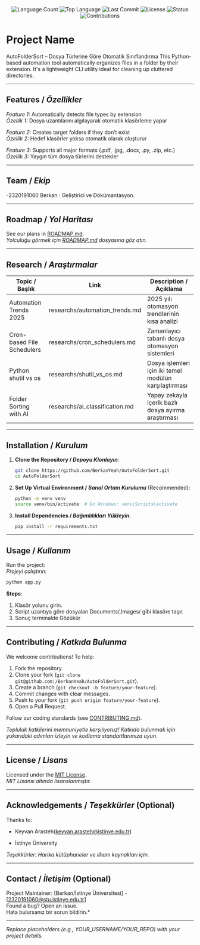 <div align="center">
  <img src="https://img.shields.io/github/languages/count/keyvanarasteh/Project?style=flat-square&color=blueviolet" alt="Language Count">
  <img src="https://img.shields.io/github/languages/top/keyvanarasteh/Project?style=flat-square&color=1e90ff" alt="Top Language">
  <img src="https://img.shields.io/github/last-commit/keyvanarasteh/Project?style=flat-square&color=ff69b4" alt="Last Commit">
  <img src="https://img.shields.io/github/license/keyvanarasteh/Project?style=flat-square&color=yellow" alt="License">
  <img src="https://img.shields.io/badge/Status-Active-green?style=flat-square" alt="Status">
  <img src="https://img.shields.io/badge/Contributions-Welcome-brightgreen?style=flat-square" alt="Contributions">
</div>

# Project Name
AutoFolderSort – Dosya Türlerine Göre Otomatik Sınıflandırma
This Python-based automation tool automatically organizes files in a folder by their extension. It's a lightweight CLI utility ideal for cleaning up cluttered directories.

---

## Features / *Özellikler*

*Feature 1:* Automatically detects file types by extension  
*Özellik 1:* Dosya uzantılarını algılayarak otomatik klasörleme yapar

*Feature 2:* Creates target folders if they don’t exist  
*Özellik 2:* Hedef klasörler yoksa otomatik olarak oluşturur

*Feature 3:* Supports all major formats (.pdf, .jpg, .docx, .py, .zip, etc.)  
*Özellik 3:* Yaygın tüm dosya türlerini destekler


---

## Team / *Ekip*

-2320191060 Berkan : Geliştirici ve Dökümantasyon.

---

## Roadmap / *Yol Haritası*

See our plans in [ROADMAP.md](ROADMAP.md).  
*Yolculuğu görmek için [ROADMAP.md](ROADMAP.md) dosyasına göz atın.*

---

## Research / *Araştırmalar*

| Topic / Başlık                                 | Link                                | Description / Açıklama                                          |
|------------------------------------------------|-------------------------------------|------------------------------------------------------------------|
| Automation Trends 2025                         | researchs/automation_trends.md      | 2025 yılı otomasyon trendlerinin kısa analizi                   |
| Cron-based File Schedulers                     | researchs/cron_schedulers.md        | Zamanlayıcı tabanlı dosya otomasyon sistemleri                  |
| Python shutil vs os                            | researchs/shutil_vs_os.md           | Dosya işlemleri için iki temel modülün karşılaştırması          |
| Folder Sorting with AI                         | researchs/ai_classification.md      | Yapay zekayla içerik bazlı dosya ayırma araştırması             |


---

## Installation / *Kurulum*

1. **Clone the Repository / *Depoyu Klonlayın***:  
   ```bash
   git clone https://github.com/BerkanYeah/AutoFolderSort.git
   cd AutoFolderSort
   ```

2. **Set Up Virtual Environment / *Sanal Ortam Kurulumu*** (Recommended):  
   ```bash
   python -m venv venv
   source venv/bin/activate  # On Windows: venv\Scripts\activate
   ```

3. **Install Dependencies / *Bağımlılıkları Yükleyin***:  
   ```bash
   pip install -r requirements.txt
   ```

---

## Usage / *Kullanım*

Run the project:  
*Projeyi çalıştırın:*

```bash
python app.py
```

**Steps**:  
1. Klasör yolunu girin.
2. Script uzantıya göre dosyaları Documents/,Images/ gibi klasöre taşır.
3. Sonuç terminalde Gözükür


---

## Contributing / *Katkıda Bulunma*

We welcome contributions! To help:  
1. Fork the repository.  
2. Clone your fork (`git clone git@github.com:/BerkanYeah/AutoFolderSort.git`).  
3. Create a branch (`git checkout -b feature/your-feature`).  
4. Commit changes with clear messages.  
5. Push to your fork (`git push origin feature/your-feature`).  
6. Open a Pull Request.  

Follow our coding standards (see [CONTRIBUTING.md](CONTRIBUTING.md)).  

*Topluluk katkilerini memnuniyetle karşılıyoruz! Katkıda bulunmak için yukarıdaki adımları izleyin ve kodlama standartlarımıza uyun.*

---

## License / *Lisans*

Licensed under the [MIT License](LICENSE.md).  
*MIT Lisansı altında lisanslanmıştır.*

---

## Acknowledgements / *Teşekkürler* (Optional)

Thanks to:  
- Keyvan Arasteh(keyvan.arasteh@istinye.edu.tr)

- İstinye Üniversity

*Teşekkürler: Harika kütüphaneler ve ilham kaynakları için.*

---

## Contact / *İletişim* (Optional)

Project Maintainer: [Berkan/İstinye Üniversitesi] - [2320191060@stu.istinye.edu.tr]  
Found a bug? Open an issue.  
Hata bulursanız bir sorun bildirin.*

---

*Replace placeholders (e.g., YOUR_USERNAME/YOUR_REPO) with your project details.*
